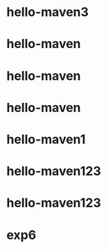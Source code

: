 # hello-maven3
# hello-maven
# hello-maven
# hello-maven
# hello-maven1
# hello-maven123
# hello-maven123
# exp6
